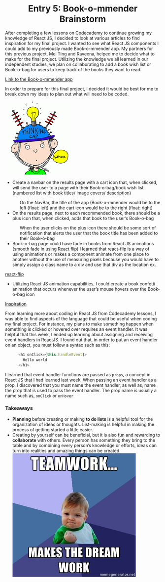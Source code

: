 # <center>Entry 5: Book-o-mmender Brainstorm</center>
<p>After completing a few lessons on Codecademy to continue growing my knowledge of React JS, I decided to look at various articles to find inspiration for my final project. I wanted to see what React JS components I could add to my previously made Book-o-mmender app. My partners for this previous project, Mei Ting and Raveena, helped me to decide what to make for the final project. Utilizing the knowledge we all learned in our independent studies, we plan on collaborating to add a book wish list or Book-o-bag for users to keep track of the books they want to read.</p> 

[Link to the Book-o-mmender app](http://book-o-mmender.herokuapp.com)

<p> In order to prepare for this final project, I decided it would be best for me to break down my ideas to plan out what will need to be coded. </p>
<img src="../entries/images/thinkingcap.png"/>
<ul>
	<li>Create a navbar on the results page with a cart icon that, when clicked, will send the user to a page with their Book-o-bag/book  wish list (numbered list with book titles/ image covers/ description) </li>
		<ul>On the NavBar, the title of the app (Book-o-mmender would be to the left (float: left) and the cart icon would be to the right (float: right)</ul>
	<li>On the results page, next to each recommended book, there should be a plus icon that, when clicked, adds that book to the user’s Book-o-bag</li>
		<ul>When the user clicks on the plus icon there should be some sort of notification that alerts the user that the book title has been added
		to their Book-o-bag</ul>
	<li>Book-o-bag page could have fade in books from React JS animations (smooth fade in
	using React flip) I learned that react-flip is a way of using animations or makes a 
	component animate from one place to another without the use of measuring pixels because you 
	would have to simply assign a class name to a div and use that div as the location ex. </li>
</ul>

[react-flip](https://www.npmjs.com/package/react-flip)
<ul>
	<li> Utilizing React JS animation capabilities, I could create a book confetti animation that occurs whenever the user’s mouse hovers over the Book-o-bag icon</li>
</ul>

[Inspiration](http://swizec.github.io/react-particles-experiment/)

<p> From learning more about coding in React JS from Codecademy lessons,
I was able to find aspects of the language that could be useful when coding
my final project. For instance, my plans to make something happen when something 
is clicked or hovered over requires an event handler. It was helpful that this week,
I ended up learning about assigning and receiving event handlers in ReactJS. I found out 
that, in order to put an event handler on an object, you must follow a syntax such as this:

```javascript
      <h1 onClick={this.handleEvent}>
        Hello world
      </h1>
``` 
<p>I learned that event handler functions are passed as <code>props</code>, 
a concept in React JS that I had learned last week. When passing an event handler 
as a prop, I discovered that you must name the event handler, as well as, name the prop
that is used to pass the event handler. The prop name is usually a name such as, <code>onClick</code> or <code>onHover</code></p> 

<h3>Takeaways</h3>
<ul>
	<li><b>Planning</b> before creating or making <b>to do lists</b> is a helpful tool for the organization of ideas or thoughts. List-making is helpful in making the process of getting started a little easier. </li>
	<li>Creating by yourself can be beneficial, but it is also fun and rewarding to <b>collaborate</b> with others. Every person has something they bring to the table and by combining every person’s knowledge or efforts, ideas can turn into realities and amazing things can be created. </li>
<img src="../entries/images/teamwork.jpg"/>
</ul>

